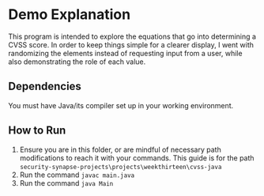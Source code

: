 # Demo Explanation

This program is intended to explore the equations that go into determining a
CVSS score. In order to keep things simple for a clearer display, I went with
randomizing the elements instead of requesting input from a user, while also
demonstrating the role of each value.

## Dependencies

You must have Java/its compiler set up in your working environment.

## How to Run

1. Ensure you are in this folder, or are mindful of necessary path modifications
to reach it with your commands.
This guide is for the path
`security-synapse-projects\projects\weekthirteen\cvss-java`
2. Run the command `javac main.java`
3. Run the command `java Main`